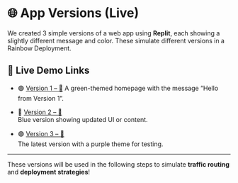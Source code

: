 # 🌐 App Versions (Live)

We created 3 simple versions of a web app using **Replit**, each showing a slightly different message and color. These simulate different versions in a Rainbow Deployment.

## 🔗 Live Demo Links

- 🟢 [Version 1 – 🌱]([https://your-v1-url.repl.co](https://replit.com/@iamdakheel/rainbow-v1))  
  A green-themed homepage with the message “Hello from Version 1”.

- 🔵 [Version 2 – 🚀](https://your-v2-url.repl.co)  
  Blue version showing updated UI or content.

- 🟣 [Version 3 – 🦄](https://your-v3-url.repl.co)  
  The latest version with a purple theme for testing.

---

These versions will be used in the following steps to simulate **traffic routing** and **deployment strategies**!
